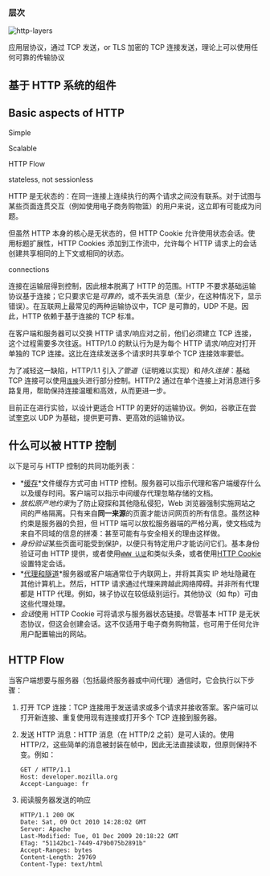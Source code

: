 ### 层次

![http-layers](C:\Users\A\Desktop\Githubs\oc-Rcd\CS253\readings\DNS\http-layers.png)

应用层协议，通过 TCP 发送，or TLS 加密的 TCP 连接发送，理论上可以使用任何可靠的传输协议



## 基于 HTTP 系统的组件



## Basic aspects of HTTP

Simple

Scalable

HTTP Flow

stateless, not sessionless

HTTP 是无状态的：在同一连接上连续执行的两个请求之间没有联系。对于试图与某些页面连贯交互（例如使用电子商务购物篮）的用户来说，这立即有可能成为问题。

但虽然 HTTP 本身的核心是无状态的，但 HTTP Cookie 允许使用状态会话。使用标题扩展性，HTTP Cookies 添加到工作流中，允许每个 HTTP 请求上的会话创建共享相同的上下文或相同的状态。

connections

连接在运输层得到控制，因此根本脱离了 HTTP 的范围。HTTP 不要求基础运输协议基于连接；它只要求它是*可靠的*，或不丢失消息（至少，在这种情况下，显示错误）。在互联网上最常见的两种运输协议中，TCP 是可靠的，UDP 不是。因此，HTTP 依赖于基于连接的 TCP 标准。

在客户端和服务器可以交换 HTTP 请求/响应对之前，他们必须建立 TCP 连接，这个过程需要多次往返。HTTP/1.0 的默认行为是为每个 HTTP 请求/响应对打开单独的 TCP 连接。这比在连续发送多个请求时共享单个 TCP 连接效率要低。

为了减轻这一缺陷，HTTP/1.1 引入*了管道*（证明难以实现）和*持久连接*：基础 TCP 连接可以使用[`连接`](https://developer.mozilla.org/en-US/docs/Web/HTTP/Headers/Connection)头进行部分控制。HTTP/2 通过在单个连接上对消息进行多路复用，帮助保持连接温暖和高效，从而更进一步。

目前正在进行实验，以设计更适合 HTTP 的更好的运输协议。例如，谷歌正在尝试[奎克](https://en.wikipedia.org/wiki/QUIC)以 UDP 为基础，提供更可靠、更高效的运输协议。



## 什么可以被 HTTP 控制

以下是可与 HTTP 控制的共同功能列表：

- *[缓存](https://developer.mozilla.org/en-US/docs/Web/HTTP/Caching)*文件缓存方式可由 HTTP 控制。服务器可以指示代理和客户端缓存什么以及缓存时间。客户端可以指示中间缓存代理忽略存储的文档。
- *放松原产地约束*为了防止窥探和其他隐私侵犯，Web 浏览器强制实施网站之间的严格隔离。只有来自**同一来源**的页面才能访问网页的所有信息。虽然这种约束是服务器的负担，但 HTTP 端可以放松服务器端的严格分离，使文档成为来自不同域的信息的拼凑：甚至可能有与安全相关的理由这样做。
- *身份验证*某些页面可能受到保护，以便只有特定用户才能访问它们。基本身份验证可由 HTTP 提供，或者使用[`WWW 认证`](https://developer.mozilla.org/en-US/docs/Web/HTTP/Headers/WWW-Authenticate)和类似头条，或者使用[HTTP Cookie](https://developer.mozilla.org/en-US/docs/Web/HTTP/Cookies)设置特定会话。
- *[代理和隧道](https://developer.mozilla.org/en-US/docs/Web/HTTP/Proxy_servers_and_tunneling)*服务器或客户端通常位于内联网上，并将其真实 IP 地址隐藏在其他计算机上。然后，HTTP 请求通过代理来跨越此网络障碍。并非所有代理都是 HTTP 代理。例如，袜子协议在较低级别运行。其他协议（如 ftp）可由这些代理处理。
- *会话*使用 HTTP Cookie 可将请求与服务器状态链接。尽管基本 HTTP 是无状态协议，但这会创建会话。这不仅适用于电子商务购物篮，也可用于任何允许用户配置输出的网站。



## HTTP Flow

当客户端想要与服务器（包括最终服务器或中间代理）通信时，它会执行以下步骤：           

1. 打开 TCP 连接：TCP 连接用于发送请求或多个请求并接收答案。客户端可以打开新连接、重复使用现有连接或打开多个 TCP 连接到服务器。

2. 发送 HTTP 消息：HTTP 消息（在 HTTP/2 之前）是可人读的。使用 HTTP/2，这些简单的消息被封装在帧中，因此无法直接读取，但原则保持不变。例如：

   ```shell
   GET / HTTP/1.1
   Host: developer.mozilla.org
   Accept-Language: fr
   ```

3. 阅读服务器发送的响应

   ```shell
   HTTP/1.1 200 OK
   Date: Sat, 09 Oct 2010 14:28:02 GMT
   Server: Apache
   Last-Modified: Tue, 01 Dec 2009 20:18:22 GMT
   ETag: "51142bc1-7449-479b075b2891b"
   Accept-Ranges: bytes
   Content-Length: 29769
   Content-Type: text/html
   ```

   